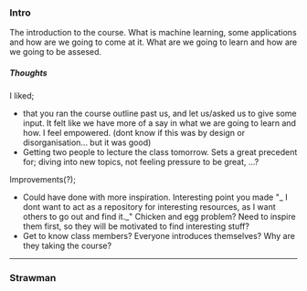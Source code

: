 ### Intro

The introduction to the course. What is machine learning, some applications and how are we going to come at it. What are we going to learn and how are we going to be assesed.

##### Thoughts

I liked;
* that you ran the course outline past us, and let us/asked us to give some input. It felt like we have more of a say in what we are going to learn and how. I feel empowered. (dont know if this was by design or disorganisation... but it was good)
* Getting two people to lecture the class tomorrow. Sets a great precedent for; diving into new topics, not feeling pressure to be great, ...?

Improvements(?);
* Could have done with more inspiration. Interesting point you made "_ I dont want to act as a repository for interesting resources, as I want others to go out and find it._" Chicken and egg problem? Need to inspire them first, so they will be motivated to find interesting stuff?
* Get to know class members? Everyone introduces themselves? Why are they taking the course?


*****

### Strawman